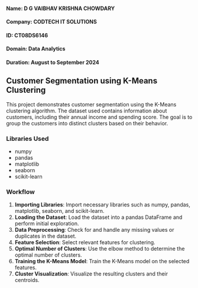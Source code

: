 #### Name: D G VAIBHAV KRISHNA CHOWDARY
#### Company: CODTECH IT SOLUTIONS
#### ID: CT08DS6146
#### Domain: Data Analytics
#### Duration: August to September 2024

## Customer Segmentation using K-Means Clustering

This project demonstrates customer segmentation using the K-Means clustering algorithm. The dataset used contains information about customers, including their annual income and spending score. The goal is to group the customers into distinct clusters based on their behavior.

### Libraries Used

- numpy
- pandas
- matplotlib
- seaborn
- scikit-learn

### Workflow

1. **Importing Libraries**: Import necessary libraries such as numpy, pandas, matplotlib, seaborn, and scikit-learn.
2. **Loading the Dataset**: Load the dataset into a pandas DataFrame and perform initial exploration.
3. **Data Preprocessing**: Check for and handle any missing values or duplicates in the dataset.
4. **Feature Selection**: Select relevant features for clustering.
5. **Optimal Number of Clusters**: Use the elbow method to determine the optimal number of clusters.
6. **Training the K-Means Model**: Train the K-Means model on the selected features.
7. **Cluster Visualization**: Visualize the resulting clusters and their centroids.

